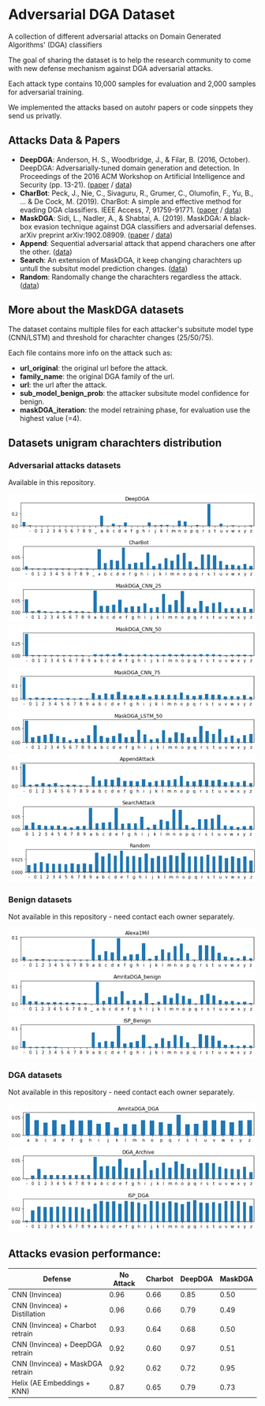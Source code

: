 # Adversarial DGA Dataset
A collection of different adversarial attacks on Domain Generated Algorithms' (DGA) classifiers

The goal of sharing the dataset is to help the research community to come with new defense mechanism against DGA adversarial attacks.

Each attack type contains 10,000 samples for evaluation and 2,000 samples for adversarial training.

We implemented the attacks based on autohr papers or code sinppets they send us privatly.


## Attacks Data & Papers
- **DeepDGA**: Anderson, H. S., Woodbridge, J., & Filar, B. (2016, October). DeepDGA: Adversarially-tuned domain generation and detection. In Proceedings of the 2016 ACM Workshop on Artificial Intelligence and Security (pp. 13-21). ([paper](https://arxiv.org/abs/1610.01969)  / [data](https://github.com/liorsidi/Adversarial-DGA-Datasets/tree/master/DeepDGA))
- **CharBot**: Peck, J., Nie, C., Sivaguru, R., Grumer, C., Olumofin, F., Yu, B., ... & De Cock, M. (2019). CharBot: A simple and effective method for evading DGA classifiers. IEEE Access, 7, 91759-91771. ([paper](https://arxiv.org/abs/1905.01078) / [data](https://github.com/liorsidi/Adversarial-DGA-Datasets/tree/master/CharBot))
- **MaskDGA**: Sidi, L., Nadler, A., & Shabtai, A. (2019). MaskDGA: A black-box evasion technique against DGA classifiers and adversarial defenses. arXiv preprint arXiv:1902.08909. ([paper](https://arxiv.org/abs/1902.08909) / [data](https://github.com/liorsidi/Adversarial-DGA-Datasets/tree/master/MaskDGA))
- **Append**: Sequential adversarial attack that append charachers one after the other. ([data](https://github.com/liorsidi/Adversarial-DGA-Datasets/tree/master/AppendAttack))
- **Search**: An extension of MaskDGA, it keep changing charachters up untull the subsitut model prediction changes. ([data](https://github.com/liorsidi/Adversarial-DGA-Datasets/tree/master/SearchAttack))
- **Random**: Randomally change the charachters regardless the attack. ([data](https://github.com/liorsidi/Adversarial-DGA-Datasets/tree/master/RandomAttack))


## More about the MaskDGA datasets
The dataset contains multiple files for each attacker's subsitute model type (CNN/LSTM) and threshold for charachter changes (25/50/75).

Each file contains more info on the attack such as: 
- **url_original**: the original url before the attack.
- **family_name**: the original DGA family of the url.
- **url**: the url after the attack.
- **sub_model_benign_prob**: the attacker subsitute model confidence for benign.
- **maskDGA_iteration**: the model retraining phase, for evaluation use the highest value (=4).






## Datasets unigram charachters distribution

### Adversarial attacks datasets
Available in this repository.

![DeepDGA](https://github.com/liorsidi/Adversarial-DGA-Datasets/blob/master/unigrams_distribution/DeepDGA.png)
![CharBot](https://github.com/liorsidi/Adversarial-DGA-Datasets/blob/master/unigrams_distribution/CharBot.png)
![MaskDGA_CNN_25](https://github.com/liorsidi/Adversarial-DGA-Datasets/blob/master/unigrams_distribution/MaskDGA_CNN_25.png)
![MaskDGA_CNN_50](https://github.com/liorsidi/Adversarial-DGA-Datasets/blob/master/unigrams_distribution/MaskDGA_CNN_50.png)
![MaskDGA_CNN_75](https://github.com/liorsidi/Adversarial-DGA-Datasets/blob/master/unigrams_distribution/MaskDGA_CNN_75.png)
![MaskDGA_LSTM_50](https://github.com/liorsidi/Adversarial-DGA-Datasets/blob/master/unigrams_distribution/MaskDGA_LSTM_50.png)
![AppendAttack](https://github.com/liorsidi/Adversarial-DGA-Datasets/blob/master/unigrams_distribution/AppendAttack.png)
![SearchAttack](https://github.com/liorsidi/Adversarial-DGA-Datasets/blob/master/unigrams_distribution/SearchAttack.png)
![Random](https://github.com/liorsidi/Adversarial-DGA-Datasets/blob/master/unigrams_distribution/Random.png)

### Benign datasets 
Not available in this repository - need contact each owner separately.

![Alexa1Mil](https://github.com/liorsidi/Adversarial-DGA-Datasets/blob/master/unigrams_distribution/Alexa1Mil.png)
![AmeritaDGA_benign](https://github.com/liorsidi/Adversarial-DGA-Datasets/blob/master/unigrams_distribution/AmeritaDGA_benign.png)
![ISP_Benign](https://github.com/liorsidi/Adversarial-DGA-Datasets/blob/master/unigrams_distribution/ISP_Benign.png)

### DGA datasets
Not available in this repository - need contact each owner separately.

![AmeritaDGA_DGA](https://github.com/liorsidi/Adversarial-DGA-Datasets/blob/master/unigrams_distribution/AmeritaDGA_DGA.png)
![DGA_Archive](https://github.com/liorsidi/Adversarial-DGA-Datasets/blob/master/unigrams_distribution/DGA_Archive.png)
![ISP_DGA](https://github.com/liorsidi/Adversarial-DGA-Datasets/blob/master/unigrams_distribution/ISP_DGA.png)

## Attacks evasion performance:

| Defense | No Attack | Charbot | DeepDGA | MaskDGA |
| ------ | ------ |------ |------ |------ |
| CNN (Invincea) |  0.96 | 0.66|0.85|0.50|
| CNN (Invincea) + Distillation |  0.96|0.66|0.79|0.49 |
| CNN (Invincea) + Charbot retrain |  0.93|0.64|0.68|0.50|
| CNN (Invincea) + DeepDGA retrain | 0.92|0.60|0.97|0.51|
| CNN (Invincea) + MaskDGA retrain | 0.92|0.62|0.72|0.95|
| Helix (AE Embeddings + KNN) |  0.87|0.65|0.79|0.73|
